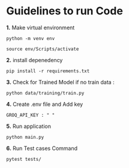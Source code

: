 # Guidelines to run Code

**1.** Make virtual environment
```
python -m venv env
```
```
source env/Scripts/activate
```

**2.** install depenedency
```
pip install -r requirements.txt
```

**3.** Check for Trained Model
if no train data : 
```
python data/training/train.py
```

**4.** Create .env file and Add key
```
GROQ_API_KEY : " "
```

**5.** Run application
```
python main.py
```

**6.** Run Test cases Command
```
pytest tests/
```



